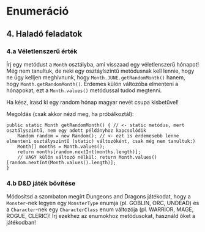 # Enumeráció


## 4. Haladó feladatok
### 4.a Véletlenszerű érték 

Írj egy metódust a `Month` osztályba, ami visszaad egy véletlenszerű hónapot!
Még nem tanultuk, de neki egy osztáylszintű metódusnak kell lennie, hogy ne úgy kelljen meghívnunk, hogy
`Month.JUNE.getRandomMonth()` hanem, hogy `Month.getRandomMonth()`.
Érdemes külön változóba elmenteni a hónapokat, ezt a `Month.values()` metódussal tudod megtenni.

Ha kész, írasd ki egy random hónap magyar nevét csupa kisbetűvel!

Megoldás (csak akkor nézd meg, ha próbálkoztál):
```
public static Month getRandomMonth() { // <- static metódus, mert osztályszintű, nem egy adott példányhoz kapcsolódik
    Random random = new Random(); // <- ezt is érdemesebb lenne elmenteni osztályszintű (static) változóként, csak még nem tanultuk:)
    Month[] months = Month.values();
    return months[random.nextInt(months.length)];
    // VAGY külön változó nélkül: return Month.values()[random.nextInt(Month.values().length)];
}
```

### 4.b D&D játék bővítése
Módosítsd a szombaton megírt Dungeons and Dragons játékodat, hogy a `Monster`-nek legyen egy `MonsterType`
enumja (pl. GOBLIN, ORC, UNDEAD) és a `Character`-nek egy `CharacterClass` enum változója 
(pl. WARRIOR, MAGE, ROGUE, CLERIC)!
Írj ezekhez az enumokhoz metódusokat, használd őket a játékodban!